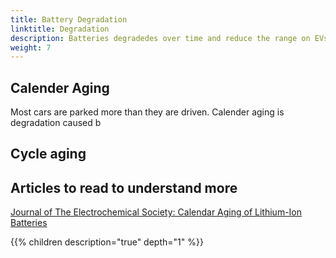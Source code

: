 ```yaml
---
title: Battery Degradation
linktitle: Degradation
description: Batteries degradedes over time and reduce the range on EVs. There are to types of degradtion. Calender aging and cycle aging.
weight: 7
---
```



## Calender Aging

Most cars are parked more than they are driven. Calender aging is degradation caused b 


## Cycle aging





## Articles to read to understand more

[Journal of The Electrochemical Society: Calendar Aging of Lithium-Ion Batteries](https://iopscience.iop.org/article/10.1149/2.0411609jes)


{{% children description="true" depth="1" %}}
